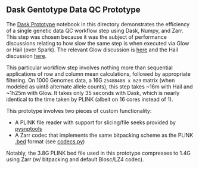 ## Dask Gentotype Data QC Prototype

The [Dask Prototype](prototype.ipynb) notebook in this directory demonstrates the efficiency of a single genetic data QC workflow step using Dask, Numpy, and Zarr.  This step was chosen because it was the subject of performance discussions relating to how slow the same step is when executed via Glow or Hail (over Spark).  The relevant Glow discussion is [here](https://github.com/projectglow/glow/issues/148) and the Hail discussion [here](https://discuss.hail.is/t/poor-performance-for-qc-filtering-on-medium-sized-genotype-data/1263/21).

This particular workflow step involves nothing more than sequential applications of row and column mean calculations, followed by appropriate filtering.  On 1000 Genomes data, a 16G ```25488488 x 629``` matrix (when modeled as uint8 alternate allele counts), this step takes ~16m with Hail and ~1h25m with Glow.  It takes only 35 seconds with Dask, which is nearly identical to the time taken by PLINK (albeit on 16 cores instead of 1).

This prototype involves two pieces of custom functionality:

- A PLINK file reader with support for slicing/file seeks provided by [pysnptools](https://github.com/fastlmm/pysnptools)
- A Zarr codec that implements the same bitpacking scheme as the PLINK [.bed](https://www.cog-genomics.org/plink/1.9/formats#bed) format (see [codecs.py](codecs.py))

Notably, the 3.8G PLINK bed file used in this prototype compresses to 1.4G using Zarr (w/ bitpacking and default Blosc/LZ4 codec).